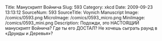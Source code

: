 Title: Манускрипт Войнича 
Slug: 593 
Category: xkcd 
Date: 2009-09-23 13:13:12 
SourceNum: 593 
SourceTitle: Voynich Manuscript 
Image: /comics/0593.png 
MicroImage: /comics/0593_micro.png 
MiniImage: /comics/0593_mini.png 
Description: Подожди, это НАСТОЯЩИЙ манускрипт Войнича? Где ты его ДОСТАЛ? Не хочешь сыграть раунд в &laquo;Друиды&nbsp;и&nbsp;Деревья&raquo;? 

